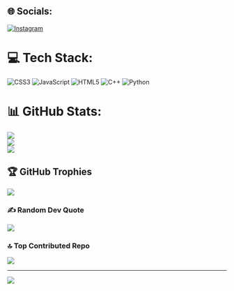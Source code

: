 
## 🌐 Socials:
[![Instagram](https://img.shields.io/badge/Instagram-%23E4405F.svg?logo=Instagram&logoColor=white)](https://instagram.com/arywiguna206) 

# 💻 Tech Stack:
![CSS3](https://img.shields.io/badge/css3-%231572B6.svg?style=for-the-badge&logo=css3&logoColor=white) ![JavaScript](https://img.shields.io/badge/javascript-%23323330.svg?style=for-the-badge&logo=javascript&logoColor=%23F7DF1E) ![HTML5](https://img.shields.io/badge/html5-%23E34F26.svg?style=for-the-badge&logo=html5&logoColor=white) ![C++](https://img.shields.io/badge/c++-%2300599C.svg?style=for-the-badge&logo=c%2B%2B&logoColor=white) ![Python](https://img.shields.io/badge/python-3670A0?style=for-the-badge&logo=python&logoColor=ffdd54)
# 📊 GitHub Stats:
![](https://github-readme-stats.vercel.app/api?username=AryWiguna&theme=dark&hide_border=false&include_all_commits=true&count_private=false)<br/>
![](https://github-readme-streak-stats.herokuapp.com/?user=AryWiguna&theme=dark&hide_border=false)<br/>
![](https://github-readme-stats.vercel.app/api/top-langs/?username=AryWiguna&theme=dark&hide_border=false&include_all_commits=true&count_private=false&layout=compact)

## 🏆 GitHub Trophies
![](https://github-profile-trophy.vercel.app/?username=AryWiguna&theme=tokyonight&no-frame=false&no-bg=false&margin-w=4)

### ✍️ Random Dev Quote
![](https://quotes-github-readme.vercel.app/api?type=horizontal&theme=dark)

### 🔝 Top Contributed Repo
![](https://github-contributor-stats.vercel.app/api?username=AryWiguna&limit=5&theme=tokyonight&combine_all_yearly_contributions=true)

---
[![](https://visitcount.itsvg.in/api?id=AryWiguna&icon=0&color=0)](https://visitcount.itsvg.in)

<!-- Proudly created with GPRM ( https://gprm.itsvg.in ) -->
